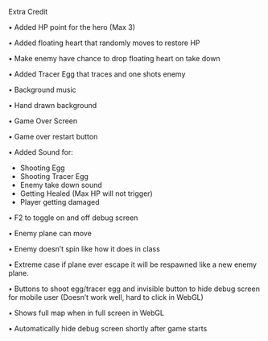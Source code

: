 Extra Credit

•	Added HP point for the hero (Max 3)

•	Added floating heart that randomly moves to restore HP

•	Make enemy have chance to drop floating heart on take down

•	Added Tracer Egg that traces and one shots enemy

•	Background music

•	Hand drawn background

•	Game Over Screen

•	Game over restart button

•	Added Sound for:

  -	Shooting Egg
  -	Shooting Tracer Egg
  -	Enemy take down sound
  -	Getting Healed (Max HP will not trigger)
  -	Player getting damaged
  
•	F2 to toggle on and off debug screen

•	Enemy plane can move

•	Enemy doesn’t spin like how it does in class

•	Extreme case if plane ever escape it will be respawned like a new enemy plane.

•	Buttons to shoot egg/tracer egg and invisible button to hide debug screen for mobile user (Doesn’t work well, hard to click in WebGL)

•	Shows full map when in full screen in WebGL

•	Automatically hide debug screen shortly after game starts
